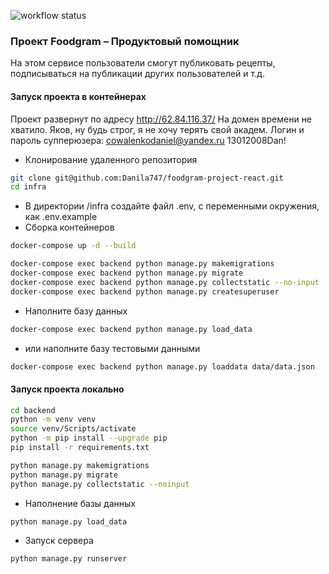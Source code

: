![workflow status](https://github.com/Danila747/foodgram-project-react/actions/workflows/foodgram_workflow.yml/badge.svg)

### Проект Foodgram – Продуктовый помощник
На этом сервисе пользователи смогут публиковать рецепты, подписываться 
на публикации других пользователей и т.д.

#### Запуск проекта в контейнерах
Проект развернут по адресу http://62.84.116.37/
На домен времени не хватило. Яков, ну будь строг, я не хочу терять свой академ.
Логин и пароль супперюзера: cowalenkodaniel@yandex.ru
                            13012008Dan!
- Клонирование удаленного репозитория
```bash
git clone git@github.com:Danila747/foodgram-project-react.git
cd infra
```
- В директории /infra создайте файл .env, с переменными окружения, как .env.example
- Сборка контейнеров
```bash
docker-compose up -d --build
```
```bash
docker-compose exec backend python manage.py makemigrations
docker-compose exec backend python manage.py migrate
docker-compose exec backend python manage.py collectstatic --no-input
docker-compose exec backend python manage.py createsuperuser
```
- Наполните базу данных
```bash
docker-compose exec backend python manage.py load_data
```
- или наполните базу тестовыми данными
```bash
docker-compose exec backend python manage.py loaddata data/data.json 
```
#### Запуск проекта локально

```bash
cd backend
python -m venv venv
source venv/Scripts/activate
python -m pip install --upgrade pip
pip install -r requirements.txt
```
```bash
python manage.py makemigrations
python manage.py migrate
python manage.py collectstatic --noinput
```
- Наполнение базы данных
```bash
python manage.py load_data
```

- Запуск сервера
```bash
python manage.py runserver 
```
